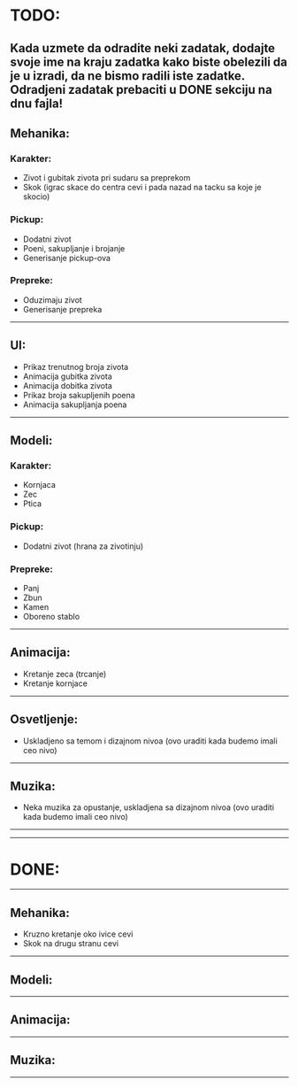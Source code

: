# TODO:
Kada uzmete da odradite neki zadatak, dodajte svoje ime na kraju zadatka kako biste obelezili da je u izradi, da ne bismo radili iste zadatke. 
Odradjeni zadatak prebaciti u DONE sekciju na dnu fajla!
---------------------------------------------------
## Mehanika:
### Karakter:
* Zivot i gubitak zivota pri sudaru sa preprekom
* Skok (igrac skace do centra cevi i pada nazad na tacku sa koje je skocio)
### Pickup:
* Dodatni zivot
* Poeni, sakupljanje i brojanje
* Generisanje pickup-ova
### Prepreke:
* Oduzimaju zivot
* Generisanje prepreka
---------------------------------------------------
## UI:
* Prikaz trenutnog broja zivota
* Animacija gubitka zivota
* Animacija dobitka zivota
* Prikaz broja sakupljenih poena
* Animacija sakupljanja poena
---------------------------------------------------
## Modeli:
### Karakter:
* Kornjaca 
* Zec
* Ptica
### Pickup:
* Dodatni zivot (hrana za zivotinju)
### Prepreke:
* Panj
* Zbun
* Kamen
* Oboreno stablo
---------------------------------------------------
## Animacija:
* Kretanje zeca (trcanje)
* Kretanje kornjace
---------------------------------------------------
## Osvetljenje:
* Uskladjeno sa temom i dizajnom nivoa (ovo uraditi kada budemo imali ceo nivo)
---------------------------------------------------
## Muzika:
* Neka muzika za opustanje, uskladjena sa dizajnom nivoa (ovo uraditi kada budemo imali ceo nivo)
---------------------------------------------------
---------------------------------------------------
# DONE:
---------------------------------------------------
## Mehanika:
* Kruzno kretanje oko ivice cevi
* Skok na drugu stranu cevi
---------------------------------------------------
## Modeli:

---------------------------------------------------
## Animacija:

---------------------------------------------------
## Muzika:

---------------------------------------------------
